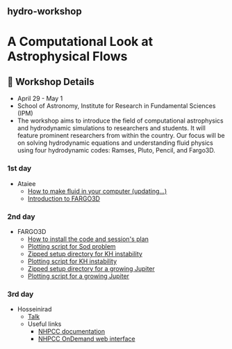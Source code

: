 ## hydro-workshop

# A Computational Look at Astrophysical Flows

## 📅 Workshop Details
-  April 29 - May 1
- School of Astronomy, Institute for Research in Fundamental Sciences (IPM)
- The workshop aims to introduce the field of computational astrophysics and hydrodynamic simulations to researchers and students. It will feature prominent researchers from within the country. Our focus will be on solving hydrodynamic equations and understanding fluid physics using four hydrodynamic codes: Ramses, Pluto, Pencil, and Fargo3D.

### 1st day
* Ataiee
    + [How to make fluid in your computer (updating...)](1st-day/numerical_hydro_basics.odp)
    + [Introduction to FARGO3D](1st-day/fargo3d_intro.pdf)

### 2nd day

* FARGO3D
    + [How to install the code and session's plan](2nd-day/fargo3d_material/usergueid.pdf)
    + [Plotting script for Sod problem](2nd-day/fargo3d_material/sod1dplot.py)
    + [Zipped setup directory for KH instability](2nd-day/fargo3d_material/KH.zip)
    + [Plotting script for KH instability](2nd-day/fargo3d_material/KHplot.py)
    + [Zipped setup directory for a growing Jupiter](2nd-day/fargo3d_material/gjup.zip)
    + [Plotting script for a growing Jupiter](2nd-day/fargo3d_material/gjup.py)

### 3rd day

* Hosseinirad
    + [Talk](3rd-day/Parallel-computing-for-astro.odp)
    + Useful links
        - [NHPCC documentation](https://docs.hpc.iut.ac.ir/about_the_hpc/)
        - [NHPCC OnDemand web interface](https://docs.hpc.iut.ac.ir/user_guide/ondemand/overview/#interactive-apps)
       

